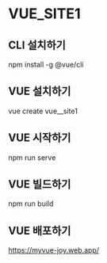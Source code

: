 # VUE_SITE1

## CLI 설치하기
npm install -g @vue/cli

## VUE 설치하기
vue create vue__site1

## VUE 시작하기
npm run serve

## VUE 빌드하기
npm run build

## VUE 배포하기
https://myvue-joy.web.app/